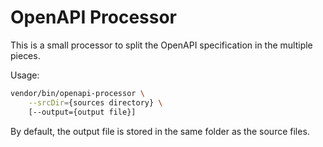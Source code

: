 # OpenAPI Processor

This is a small processor to split the OpenAPI specification in the multiple pieces.

Usage:
```bash
vendor/bin/openapi-processor \
    --srcDir={sources directory} \
    [--output={output file}]
```

By default, the output file is stored in the same folder as the source files.
